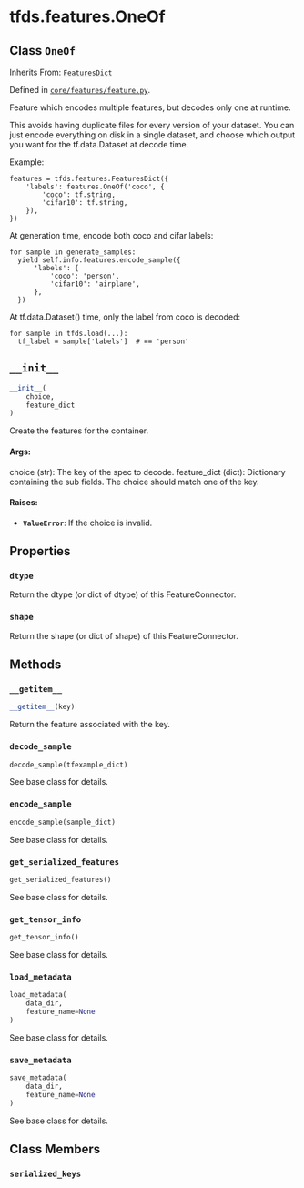 <div itemscope itemtype="http://developers.google.com/ReferenceObject">
<meta itemprop="name" content="tfds.features.OneOf" />
<meta itemprop="path" content="Stable" />
<meta itemprop="property" content="dtype"/>
<meta itemprop="property" content="shape"/>
<meta itemprop="property" content="__getitem__"/>
<meta itemprop="property" content="__init__"/>
<meta itemprop="property" content="decode_sample"/>
<meta itemprop="property" content="encode_sample"/>
<meta itemprop="property" content="get_serialized_features"/>
<meta itemprop="property" content="get_tensor_info"/>
<meta itemprop="property" content="load_metadata"/>
<meta itemprop="property" content="save_metadata"/>
<meta itemprop="property" content="serialized_keys"/>
</div>

# tfds.features.OneOf

## Class `OneOf`

Inherits From: [`FeaturesDict`](../../tfds/features/FeaturesDict.md)



Defined in [`core/features/feature.py`](https://github.com/tensorflow/datasets/tree/master/tensorflow_datasets/core/features/feature.py).

Feature which encodes multiple features, but decodes only one at runtime.

This avoids having duplicate files for every version of your dataset. You
can just encode everything on disk in a single dataset, and choose which
output you want for the tf.data.Dataset at decode time.

Example:

```
features = tfds.features.FeaturesDict({
    'labels': features.OneOf('coco', {
        'coco': tf.string,
        'cifar10': tf.string,
    }),
})
```

At generation time, encode both coco and cifar labels:

```
for sample in generate_samples:
  yield self.info.features.encode_sample({
      'labels': {
          'coco': 'person',
          'cifar10': 'airplane',
      },
  })
```

At tf.data.Dataset() time, only the label from coco is decoded:

```
for sample in tfds.load(...):
  tf_label = sample['labels']  # == 'person'
```

<h2 id="__init__"><code>__init__</code></h2>

``` python
__init__(
    choice,
    feature_dict
)
```

Create the features for the container.

#### Args:

choice (str): The key of the spec to decode.
feature_dict (dict): Dictionary containing the sub fields. The choice
  should match one of the key.


#### Raises:

* <b>`ValueError`</b>: If the choice is invalid.



## Properties

<h3 id="dtype"><code>dtype</code></h3>

Return the dtype (or dict of dtype) of this FeatureConnector.

<h3 id="shape"><code>shape</code></h3>

Return the shape (or dict of shape) of this FeatureConnector.



## Methods

<h3 id="__getitem__"><code>__getitem__</code></h3>

``` python
__getitem__(key)
```

Return the feature associated with the key.

<h3 id="decode_sample"><code>decode_sample</code></h3>

``` python
decode_sample(tfexample_dict)
```

See base class for details.

<h3 id="encode_sample"><code>encode_sample</code></h3>

``` python
encode_sample(sample_dict)
```

See base class for details.

<h3 id="get_serialized_features"><code>get_serialized_features</code></h3>

``` python
get_serialized_features()
```

See base class for details.

<h3 id="get_tensor_info"><code>get_tensor_info</code></h3>

``` python
get_tensor_info()
```

See base class for details.

<h3 id="load_metadata"><code>load_metadata</code></h3>

``` python
load_metadata(
    data_dir,
    feature_name=None
)
```

See base class for details.

<h3 id="save_metadata"><code>save_metadata</code></h3>

``` python
save_metadata(
    data_dir,
    feature_name=None
)
```

See base class for details.



## Class Members

<h3 id="serialized_keys"><code>serialized_keys</code></h3>

